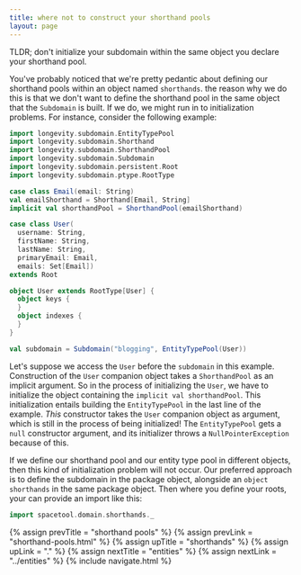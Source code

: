 ```yaml
---
title: where not to construct your shorthand pools
layout: page
---
```


TLDR; don't initialize your subdomain within the same object you
declare your shorthand pool.

You've probably noticed that we're pretty pedantic about defining our
shorthand pools within an object named `shorthands`. the reason why we
do this is that we don't want to define the shorthand pool in the same
object that the `Subdomain` is built. If we do, we might run in to
initialization problems. For instance, consider the following example:

```scala
import longevity.subdomain.EntityTypePool
import longevity.subdomain.Shorthand
import longevity.subdomain.ShorthandPool
import longevity.subdomain.Subdomain
import longevity.subdomain.persistent.Root
import longevity.subdomain.ptype.RootType

case class Email(email: String)
val emailShorthand = Shorthand[Email, String]
implicit val shorthandPool = ShorthandPool(emailShorthand)

case class User(
  username: String,
  firstName: String,
  lastName: String,
  primaryEmail: Email,
  emails: Set[Email])
extends Root

object User extends RootType[User] {
  object keys {
  }
  object indexes {
  }
}

val subdomain = Subdomain("blogging", EntityTypePool(User))
```

Let's suppose we access the `User` before the `subdomain` in this
example. Construction of the `User` companion object takes a
`ShorthandPool` as an implicit argument. So in the process of
initializing the `User`, we have to initialize the object containing
the `implicit val shorthandPool`. This initialization entails building
the `EntityTypePool` in the last line of the example. _This_
constructor takes the `User` companion object as argument, which is
still in the process of being initialized! The `EntityTypePool` gets a
`null` constructor argument, and its initializer throws a
`NullPointerException` because of this.

If we define our shorthand pool and our entity type pool in different
objects, then this kind of initialization problem will not occur. Our
preferred approach is to define the subdomain in the package object,
alongside an `object shorthands` in the same package object. Then
where you define your roots, your can provide an import like this:

```scala
import spacetool.domain.shorthands._
```

{% assign prevTitle = "shorthand pools" %}
{% assign prevLink = "shorthand-pools.html" %}
{% assign upTitle = "shorthands" %}
{% assign upLink = "." %}
{% assign nextTitle = "entities" %}
{% assign nextLink = "../entities" %}
{% include navigate.html %}
